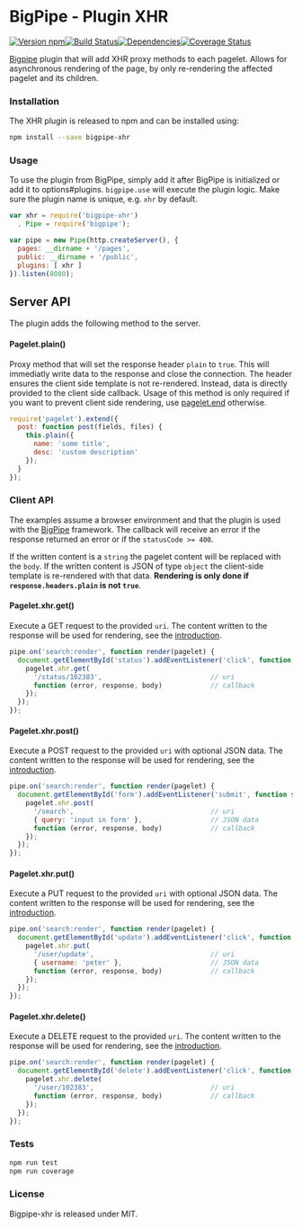 # BigPipe - Plugin XHR

[![Version npm][version]](http://browsenpm.org/package/plugin-xhr)[![Build Status][build]](https://travis-ci.org/bigpipe/plugin-xhr)[![Dependencies][david]](https://david-dm.org/bigpipe/plugin-xhr)[![Coverage Status][cover]](https://coveralls.io/r/bigpipe/plugin-xhr?branch=master)

[version]: http://img.shields.io/npm/v/plugin-xhr.svg?style=flat-square
[build]: http://img.shields.io/travis/bigpipe/plugin-xhr/master.svg?style=flat-square
[david]: https://img.shields.io/david/bigpipe/plugin-xhr.svg?style=flat-square
[cover]: http://img.shields.io/coveralls/bigpipe/plugin-xhr/master.svg?style=flat-square

[Bigpipe] plugin that will add XHR proxy methods to each pagelet. Allows for
asynchronous rendering of the page, by only re-rendering the affected pagelet
and its children.

### Installation

The XHR plugin is released to npm and can be installed using:

```bash
npm install --save bigpipe-xhr
```

### Usage

To use the plugin from BigPipe, simply add it after BigPipe is initialized or
add it to options#plugins. `bigpipe.use` will execute the plugin logic. Make sure
the plugin name is unique, e.g. `xhr` by default.

```js
var xhr = require('bigpipe-xhr')
  , Pipe = require('bigpipe');

var pipe = new Pipe(http.createServer(), {
  pages: __dirname + '/pages',
  public: __dirname + '/public',
  plugins: [ xhr ]
}).listen(8080);
```

## Server API

The plugin adds the following method to the server.

#### Pagelet.plain()

Proxy method that will set the response header `plain` to `true`. This will
immediatly write data to the response and close the connection. The header
ensures the client side template is not re-rendered. Instead, data is directly
provided to the client side callback. Usage of this method is only required
if you want to prevent client side rendering, use [pagelet.end][end] otherwise.

```js
require('pagelet').extend({
  post: function post(fields, files) {
    this.plain({
      name: 'some title',
      desc: 'custom description'
    });
  }
});
```

### Client API

The examples assume a browser environment and that the plugin is used
with the [BigPipe] framework. The callback will receive an error if the
response returned an error or if the `statusCode >= 400`.

If the written content is a `string` the pagelet content will be replaced
with the `body`. If the written content is JSON of type `object` the
client-side template is re-rendered with that data.
**Rendering is only done if `response.headers.plain` is not `true`**.

#### Pagelet.xhr.get()

Execute a GET request to the provided `uri`. The content written to the response
will be used for rendering, see the [introduction].

```js
pipe.on('search:render', function render(pagelet) {
  document.getElementById('status').addEventListener('click', function get() {
    pagelet.xhr.get(
      '/status/102383',                           // uri
      function (error, response, body)            // callback
    });
  });
});
```

#### Pagelet.xhr.post()

Execute a POST request to the provided `uri` with optional JSON data. The
content written to the response will be used for rendering, see the
[introduction].

```js
pipe.on('search:render', function render(pagelet) {
  document.getElementById('form').addEventListener('submit', function submit() {
    pagelet.xhr.post(
      '/search',                                  // uri
      { query: 'input in form' },                 // JSON data
      function (error, response, body)            // callback
    });
  });
});
```

#### Pagelet.xhr.put()

Execute a PUT request to the provided `uri` with optional JSON data. The
content written to the response will be used for rendering, see the
[introduction].

```js
pipe.on('search:render', function render(pagelet) {
  document.getElementById('update').addEventListener('click', function update() {
    pagelet.xhr.put(
      '/user/update',                             // uri
      { username: 'peter' },                      // JSON data
      function (error, response, body)            // callback
    });
  });
});
```

#### Pagelet.xhr.delete()

Execute a DELETE request to the provided `uri`. The content written to the response
will be used for rendering, see the [introduction].

```js
pipe.on('search:render', function render(pagelet) {
  document.getElementById('delete').addEventListener('click', function delete() {
    pagelet.xhr.delete(
      '/user/102383',                             // uri
      function (error, response, body)            // callback
    });
  });
});
```

### Tests

```bash
npm run test
npm run coverage
```

### License

Bigpipe-xhr is released under MIT.

[Bigpipe]: http://bigpipe.io
[end]: http://bigpipe.io/#pageletend
[introduction]: #client-api